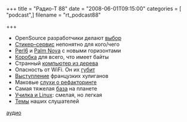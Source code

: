 +++
title = "Радио-Т 88"
date = "2008-06-01T09:15:00"
categories = [ "podcast",]
filename = "rt_podcast88"

+++

- OpenSource разработчики делают [выбор](http://www.osnews.com/story/19788)
- [Стикер–сервис](http://habrahabr.ru/blog/sup_fabrik/42888.html) непонятно для кого/чего
- [Perl6](http://www.linux.org.ru/view-message.jsp?msgid=2761603) и [Palm Nova](http://gadgets.compulenta.ru/358499/) с новыми горизонтами
- [Коробка](http://www.engadget.com/2008/05/27/sata-hdd-dock-becomes-mutant-card-reader-scares-pets/) для всего, что имеет байты
- Странный [компьютер из дерева](http://www.engadget.com/2008/05/27/suissa-carves-out-enlighten-desktop-pc/)
- Опасность от WiFi. Он их [губит](http://webplanet.ru/news/life/2008/05/30/wifi_allergic.html)
- [Выступление](http://webplanet.ru/news/security/2008/05/30/cyberfrance.html) французких хулиганов
- Маковые [слухи о рефакторинге](http://www.appleinsider.com/articles/08/05/30/apple_may_re_brand__mac_internet_service.html)
- Самая тяжелая [база](http://www.opennet.ru/opennews/art.shtml?num=16120) на планете
- [Училка и Linux](http://webplanet.ru/news/soft/2008/05/28/bashkir_linux.html): смелая, но легкая
- [Темы](http://radio-t.com/temi_dlja_vipuskov/temyi-dlya-88/) наших слушателей

[аудио](http://cdn.radio-t.com/rt_podcast88.mp3)
<audio src="http://cdn.radio-t.com/rt_podcast88.mp3" preload="none"></audio>